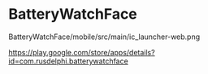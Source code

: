 # BatteryWatchFace
 BatteryWatchFace/mobile/src/main/ic_launcher-web.png 

https://play.google.com/store/apps/details?id=com.rusdelphi.batterywatchface
